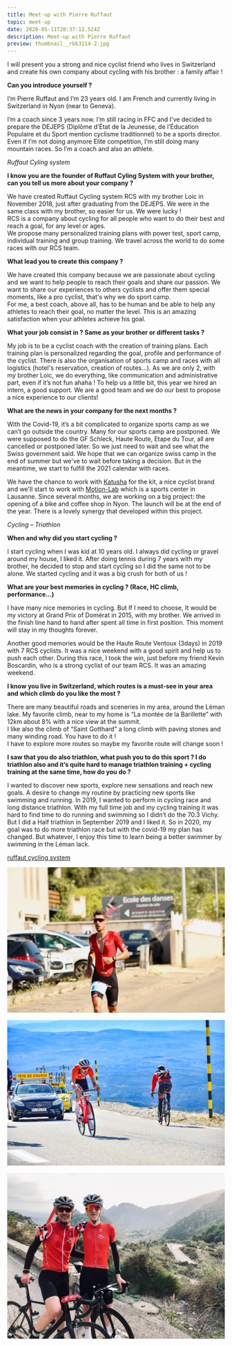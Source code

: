 ```yaml
---
title: Meet-up with Pierre Ruffaut
topic: meet-up
date: 2020-05-11T20:37:12.524Z
description: Meet-up with Pierre Ruffaut
preview: thumbnail__rbk3114-2.jpg
---
```

I will present you a strong and nice cyclist friend who lives in Switzerland and create his own company about cycling with his brother : a family affair ! 

**Can you introduce yourself ?**

I’m Pierre Ruffaut and I’m 23 years old. I am French and currently living in Switzerland in Nyon (near to Geneva).

I’m a coach since 3 years now. I’m still racing in FFC and I've decided to prepare the DEJEPS (Diplôme d’État de la Jeunesse, de l’Éducation Populaire et du Sport mention cyclisme traditionnel) to be a sports director. Even if I’m not doing anymore Elite competition, I’m still doing many mountain races. So I’m a coach and also an athlete.

*Ruffaut Cyling system*

**I know you are the founder of Ruffaut Cyling System with your brother, can you tell us more about your company ?**

We have created Ruffaut Cycling system RCS with my brother Loic in November 2018, just after graduating from the DEJEPS. We were in the same class with my brother, so easier for us. We were lucky !\
RCS is a company about cycling for all people who want to do their best and reach a goal, for any level or ages.\
We propose many personalized training plans with power test, sport camp, individual training and group training. We travel across the world to do some races with our RCS team. 

**What lead you to create this company ?**

We have created this company because we are passionate about cycling and we want to help people to reach their goals and share our passion. We want to share our experiences to others cyclists and offer them special moments, like a pro cyclist, that's why we do sport camp.\
For me, a best coach, above all, has to be human and be able to help any athletes to reach their goal, no matter the level. This is an amazing satisfaction when your athletes achieve his goal.

**What your job consist in ? Same as your brother or different tasks ?**

My job is to be a cyclist coach with the creation of training plans. Each training plan is personalized regarding the goal, profile and performance of the cyclist. There is also the organisation of sports camp and races with all logistics (hotel's reservation, creation of routes…). As we are only 2, with my brother Loic, we do everything, like communication and administrative part, even if it’s not fun ahaha ! To help us a little bit, this year we hired an intern, a good support. We are a good team and we do our best to propose a nice experience to our clients!

**What are the news in your company for the next months ?** 

With the Covid-19, it’s a bit complicated to organize sports camp as we can’t go outside the country. Many for our sports camp are postponed. We were supposed to do the GF Schleck, Haute Route, Etape du Tour, all are cancelled or postponed later. So we just need to wait and see what the Swiss government said. We hope that we can organize swiss camp in the end of summer but we've to wait before taking a decision. But in the meantime, we start to fulfill the 2021 calendar with races.

We have the chance to work with [Katusha](https://katusha-sports.com/?lang=fr) for the kit, a nice cyclist brand and we'll start to work with [Motion-Lab](https://www.motion-lab.ch/) which is a sports center in Lausanne. Since several months, we are working on a big project: the opening of a bike and coffee shop in Nyon. The launch will be at the end of the year. There is a lovely synergy that developed within this project.

*Cycling – Triathlon*

**When and why did you start cycling ?**

I start cycling when I was kid at 10 years old. I always did cycling or gravel around my house, I liked it. After doing tennis during 7 years with my brother, he decided to stop and start cycling so I did the same not to be alone. We started cycling and it was a big crush for both of us !

**What are your best memories in cycling ? (Race, HC climb, performance…)**

I have many nice memories in cycling. But If I need to choose, It would be my victory at Grand Prix of Domérat in 2015, with my brother. We arrived in the finish line hand to hand after spent all time in first position. This moment will stay in my thoughts forever.

Another good memories would be the Haute Route Ventoux (3days) in 2019 with 7 RCS cyclists. It was a nice weekend with a good spirit and help us to push each other. During this race, I took the win, just before my friend Kevin Boscardin, who is a strong cyclist of our team RCS. It was an amazing weekend.

**I know you live in Switzerland, which routes is a must-see in your area and which climb do you like the most ?**

There are many beautiful roads and sceneries in my area, around the Léman lake. My favorite climb, near to my home is “La montée de la Barillette” with 12km about 8% with a nice view at the summit.\
I like also the climb of “Saint Gotthard” a long climb with paving stones and many winding road. You have to do it ! \
I have to explore more routes so maybe my favorite route will change soon !

**I saw that you do also triathlon, what push you to do this sport ? I do triathlon also and it’s quite hard to manage triathlon training + cycling training at the same time, how do you do ?**

I wanted to discover new sports, explore new sensations and reach new goals. A desire to change my routine by practicing new sports like swimming and running. In 2019, I wanted to perform in cycling race and long distance triathlon. With my full time job and my cycling training it was hard to find time to do running and swimming so I didn’t do the 70.3 Vichy. But I did a Half triathlon in September 2019 and I liked it. So in 2020, my goal was to do more triathlon race but with the covid-19 my plan has changed. But whatever, I enjoy this time to learn being a better swimmer by swimming in the Léman lack.

[ruffaut cycling system](https://ruffaut-cycling-system.com)

![](thumbnail_img_2635.jpg)

![](thumbnail_3-p2hrventoux19-dc-55.jpg)

![](thumbnail_1da43c68-cb91-4603-8b1f-b9b1b6eb2418.jpg)